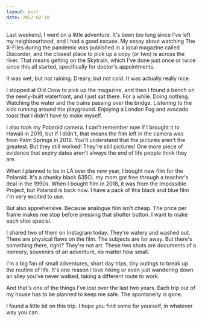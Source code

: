 ```yaml
---
layout: post
date: 2022-02-10
---
```


Last weekend, I went on a little adventure. It's been too long since I've left my neighbourhood, and I had a good excuse. My essay about watching The X-Files during the pandemic was published in a local magazine called Discorder, and the closest place to pick up a copy (or two) is across the river. That means getting on the Skytrain, which I've done just once or twice since this all started, specifically for doctor's appointments.

It was wet, but not raining. Dreary, but not cold. It was actually really nice.

I stopped at Old Crow to pick up the magazine, and then I found a bench on the newly-built waterfront, and I just sat there. For a while. Doing nothing. Watching the water and the trains passing over the bridge. Listening to the kids running around the playground. Enjoying a London Fog and avocado toast that I didn't have to make myself.

I also took my Polaroid camera. I can't remember now if I brought it to Hawaii in 2019, but if I didn't, that means the film left in the camera was from Palm Springs in 2018. You'll understand that the pictures aren't the greatest. But they still worked! They're still pictures! One more piece of evidence that expiry dates aren't always the end of life people think they are.

When I planned to be in LA over the new year, I bought new film for the Polaroid. It's a chunky black 635CL my mom got free through a teacher's deal in the 1990s. When I bought film in 2018, it was from the Impossible Project, but Polaroid is back now. I have a pack of this black and blue film I'm very excited to use.

But also apprehensive. Because analogue film isn't cheap. The price per frame makes me stop before pressing that shutter button. I want to make each shot special.

I shared two of them on Instagram today. They're watery and washed out. There are physical flaws on the film. The subjects are far away. But there's something there, right? They're not art. These two shots are documents of a memory, souvenirs of an adventure, no matter how small.

I'm a big fan of small adventures, short day trips, tiny outings to break up the routine of life. It's one reason I love hiking or even just wandering down an alley you've never walked, taking a different route to work.

And that's one of the things I've lost over the last two years. Each trip out of my house has to be planned to keep me safe. The spontaneity is gone.

I found a little bit on this trip. I hope you find some for yourself, in whatever way you can.
